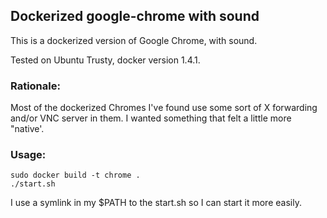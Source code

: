 ## Dockerized google-chrome with sound

This is a dockerized version of Google Chrome, with sound.

Tested on Ubuntu Trusty, docker version 1.4.1.

### Rationale:

Most of the dockerized Chromes I've found use some sort of X forwarding and/or VNC server in them.  I wanted something that felt a little more "native'.

### Usage:
    sudo docker build -t chrome .
    ./start.sh

I use a symlink in my $PATH to the start.sh so I can start it more easily.


    
